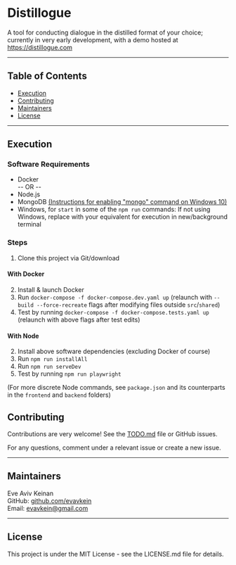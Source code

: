 # Distillogue

A tool for conducting dialogue in the distilled format of your choice; currently in very early development, with a demo hosted at https://distillogue.com

---

## Table of Contents

- [Execution](#execution)
- [Contributing](#contributing)
- [Maintainers](#maintainers)
- [License](#license)

---

## Execution

### Software Requirements

- Docker  
  -- OR --
- Node.js
- MongoDB [(Instructions for enabling "mongo" command on Windows 10)](https://stackoverflow.com/a/41507803)
- Windows, for `start` in some of the `npm run` commands: If not using Windows, replace with your equivalent for execution in new/background terminal

### Steps

1. Clone this project via Git/download

#### With Docker

2. Install & launch Docker
3. Run `docker-compose -f docker-compose.dev.yaml up` (relaunch with `--build --force-recreate` flags after modifying files outside `src`/`shared`)
4. Test by running `docker-compose -f docker-compose.tests.yaml up` (relaunch with above flags after test edits)

#### With Node

2. Install above software dependencies (excluding Docker of course)
3. Run `npm run installAll`
4. Run `npm run serveDev`
5. Test by running `npm run playwright`

(For more discrete Node commands, see `package.json` and its counterparts in the `frontend` and `backend` folders)

## Contributing

Contributions are very welcome! See the [TODO.md](todo.md) file or GitHub issues.

For any questions, comment under a relevant issue or create a new issue.

---

## Maintainers

Eve Aviv Keinan  
GitHub: [github.com/evavkein](https://github.com/EvAvKein)  
Email: evavkein@gmail.com

---

## License

This project is under the MIT License - see the LICENSE.md file for details.
